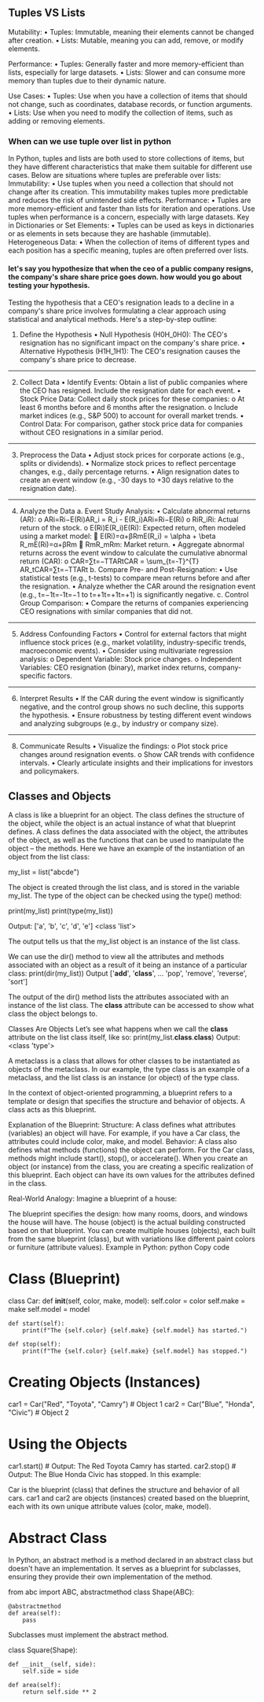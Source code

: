 ## Tuples VS Lists


Mutability:
•	Tuples: Immutable, meaning their elements cannot be changed after creation.
•	Lists: Mutable, meaning you can add, remove, or modify elements.
  
Performance:
•	Tuples:
Generally faster and more memory-efficient than lists, especially for large datasets.
•	Lists:
Slower and can consume more memory than tuples due to their dynamic nature.

Use Cases:
•	Tuples:
Use when you have a collection of items that should not change, such as coordinates, database records, or function arguments.
•	Lists:
Use when you need to modify the collection of items, such as adding or removing elements.



### When can we use tuple over list in python

In Python, tuples and lists are both used to store collections of items, but they have different characteristics that make them suitable for different use cases. Below are situations where tuples are preferable over lists:
Immutability:
•	Use tuples when you need a collection that should not change after its creation. This immutability makes tuples more predictable and reduces the risk of unintended side effects.
Performance:
•	Tuples are more memory-efficient and faster than lists for iteration and operations. Use tuples when performance is a concern, especially with large datasets.
Key in Dictionaries or Set Elements:
•	Tuples can be used as keys in dictionaries or as elements in sets because they are hashable (immutable). 
Heterogeneous Data:
•	When the collection of items of different types and each position has a specific meaning, tuples are often preferred over lists.



#### let's say you hypothesize that when the ceo of a public company resigns, the company's share share price goes down. how would you go about testing your hypothesis.

Testing the hypothesis that a CEO's resignation leads to a decline in a company's share price involves formulating a clear approach using statistical and analytical methods. Here's a step-by-step outline:

1. Define the Hypothesis
•	Null Hypothesis (H0H_0H0): The CEO's resignation has no significant impact on the company's share price.
•	Alternative Hypothesis (H1H_1H1): The CEO's resignation causes the company's share price to decrease.
________________________________________
2. Collect Data
•	Identify Events: Obtain a list of public companies where the CEO has resigned. Include the resignation date for each event.
•	Stock Price Data: Collect daily stock prices for these companies:
o	At least 6 months before and 6 months after the resignation.
o	Include market indices (e.g., S&P 500) to account for overall market trends.
•	Control Data: For comparison, gather stock price data for companies without CEO resignations in a similar period.
________________________________________
3. Preprocess the Data
•	Adjust stock prices for corporate actions (e.g., splits or dividends).
•	Normalize stock prices to reflect percentage changes, e.g., daily percentage returns.
•	Align resignation dates to create an event window (e.g., -30 days to +30 days relative to the resignation date).
________________________________________
4. Analyze the Data
a. Event Study Analysis:
•	Calculate abnormal returns (AR):
o	ARi=Ri−E(Ri)AR_i = R_i - E(R_i)ARi=Ri−E(Ri)
o	RiR_iRi: Actual return of the stock.
o	E(Ri)E(R_i)E(Ri): Expected return, often modeled using a market model:
	E(Ri)=α+βRmE(R_i) = \alpha + \beta R_mE(Ri)=α+βRm
	RmR_mRm: Market return.
•	Aggregate abnormal returns across the event window to calculate the cumulative abnormal return (CAR):
o	CAR=∑t=−TTARtCAR = \sum_{t=-T}^{T} AR_tCAR=∑t=−TTARt
b. Compare Pre- and Post-Resignation:
•	Use statistical tests (e.g., t-tests) to compare mean returns before and after the resignation.
•	Analyze whether the CAR around the resignation event (e.g., t=−1t=-1t=−1 to t=+1t=+1t=+1) is significantly negative.
c. Control Group Comparison:
•	Compare the returns of companies experiencing CEO resignations with similar companies that did not.
________________________________________
5. Address Confounding Factors
•	Control for external factors that might influence stock prices (e.g., market volatility, industry-specific trends, macroeconomic events).
•	Consider using multivariate regression analysis:
o	Dependent Variable: Stock price changes.
o	Independent Variables: CEO resignation (binary), market index returns, company-specific factors.
________________________________________
6. Interpret Results
•	If the CAR during the event window is significantly negative, and the control group shows no such decline, this supports the hypothesis.
•	Ensure robustness by testing different event windows and analyzing subgroups (e.g., by industry or company size).
________________________________________
8. Communicate Results
•	Visualize the findings:
o	Plot stock price changes around resignation events.
o	Show CAR trends with confidence intervals.
•	Clearly articulate insights and their implications for investors and policymakers.



                                                    

## Classes and Objects
A class is like a blueprint for an object. The class defines the structure of the object, while the object is an actual instance of what that blueprint defines.
A class defines the data associated with the object, the attributes of the object, as well as the functions that can be used to manipulate the object – the methods.
Here we have an example of the instantiation of an object from the list class:

my_list = list("abcde")

The object is created through the list class, and is stored in the variable my_list.
The type of the object can be checked using the type() method:

print(my_list)
print(type(my_list))

Output:
['a', 'b', 'c', 'd', 'e']
<class 'list'>

The output tells us that the my_list object is an instance of the list class.

We can use the dir() method to view all the attributes and methods associated with an object as a result of it being an instance of a particular class:
print(dir(my_list))
Output 
['__add__', '__class__', … 'pop', 'remove', 'reverse', 'sort']

The output of the dir() method lists the attributes associated with an instance of the list class. The __class__ attribute can be accessed to show what class the object belongs to.

  
Classes Are Objects
Let’s see what happens when we call the __class__ attribute on the list class itself, like so:
print(my_list.__class__.__class__)
Output:
<class 'type'>


A metaclass is a class that allows for other classes to be instantiated as objects of the metaclass.
In our example, the type class is an example of a metaclass, and the list class is an instance (or object) of the type class.




In the context of object-oriented programming, a blueprint refers to a template or design that specifies the structure and behavior of objects. A class acts as this blueprint.

Explanation of the Blueprint:
Structure: A class defines what attributes (variables) an object will have. For example, if you have a Car class, the attributes could include color, make, and model.
Behavior: A class also defines what methods (functions) the object can perform. For the Car class, methods might include start(), stop(), or accelerate().
When you create an object (or instance) from the class, you are creating a specific realization of this blueprint. Each object can have its own values for the attributes defined in the class.

Real-World Analogy:
Imagine a blueprint of a house:

The blueprint specifies the design: how many rooms, doors, and windows the house will have.
The house (object) is the actual building constructed based on that blueprint.
You can create multiple houses (objects), each built from the same blueprint (class), but with variations like different paint colors or furniture (attribute values).
Example in Python:
python
Copy code
# Class (Blueprint)
class Car:
    def __init__(self, color, make, model):
        self.color = color
        self.make = make
        self.model = model
    
    def start(self):
        print(f"The {self.color} {self.make} {self.model} has started.")
    
    def stop(self):
        print(f"The {self.color} {self.make} {self.model} has stopped.")

# Creating Objects (Instances)
car1 = Car("Red", "Toyota", "Camry")  # Object 1
car2 = Car("Blue", "Honda", "Civic")  # Object 2

# Using the Objects
car1.start()  # Output: The Red Toyota Camry has started.
car2.stop()   # Output: The Blue Honda Civic has stopped.
In this example:

Car is the blueprint (class) that defines the structure and behavior of all cars.
car1 and car2 are objects (instances) created based on the blueprint, each with its own unique attribute values (color, make, model).





# Abstract Class
In Python, an abstract method is a method declared in an abstract class but doesn't have an implementation. It serves as a blueprint for subclasses, ensuring they provide their own implementation of the method.

from abc import ABC, abstractmethod
class Shape(ABC):

    @abstractmethod
    def area(self):
        pass

  Subclasses must implement the abstract method.

class Square(Shape):

    def __init__(self, side):
        self.side = side

    def area(self):
        return self.side ** 2
